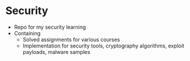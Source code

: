 # Security
- Repo for my security learning
- Containing
  - Solved assignments for various courses
  - Implementation for security tools, cryptography algorithms, exploit payloads, malware samples
